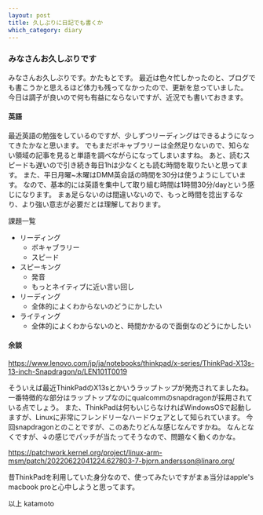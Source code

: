 ```yaml
---
layout: post
title: 久しぶりに日記でも書くか
which_category: diary
---
```


### みなさんお久しぶりです
みなさんお久しぶりです。かたもとです。
最近は色々忙しかったのと、ブログでも書こうかと思えるほど体力も残ってなかったので、更新を怠っていました。
今日は調子が良いので何も有益にならないですが、近況でも書いておきます。


#### 英語
最近英語の勉強をしているのですが、少しずつリーディングはできるようになってきたかなと思います。
でもまだボキャブラリーは全然足りないので、知らない領域の記事を見ると単語を調べながらになってしまいますね。
あと、読むスピードも遅いので引き続き毎日1hは少なくとも読む時間を取りたいと思ってます。
また、平日月曜~木曜はDMM英会話の時間を30分は使うようにしています。
なので、基本的には英語を集中して取り組む時間は1時間30分/dayという感じになります。
まぁ足らないのは間違いないので、もっと時間を捻出するなり、より強い意志が必要だとは理解しております。


課題一覧
- リーディング
  - ボキャブラリー
  - スピード
- スピーキング
  - 発音
  - もっとネイティブに近い言い回し
- リーディング
  - 全体的によくわからないのどうにかしたい
- ライティング
  - 全体的によくわからないのと、時間かかるので面倒なのどうにかしたい

#### 余談
https://www.lenovo.com/jp/ja/notebooks/thinkpad/x-series/ThinkPad-X13s-13-inch-Snapdragon/p/LEN101T0019

そういえば最近ThinkPadのX13sとかいうラップトップが発売されてましたね。
一番特徴的な部分はラップトップなのにqualcommのsnapdragonが採用されている点でしょう。
また、ThinkPadは何もいじらなければWindowsOSで起動しますが、Linuxに非常にフレンドリーなハードウェアとして知られています。
今回snapdragonとのことですが、このあたりどんな感じなんですかね。 なんとなくですが、↓の感じでパッチが当たってそうなので、問題なく動くのかな。

<a href="https://patchwork.kernel.org/project/linux-arm-msm/patch/20220622041224.627803-7-bjorn.andersson@linaro.org/">https://patchwork.kernel.org/project/linux-arm-msm/patch/20220622041224.627803-7-bjorn.andersson@linaro.org/</a>

昔ThinkPadを利用していた身分なので、使ってみたいですがまぁ当分はapple's macbook proと心中しようと思ってます。




以上 katamoto

